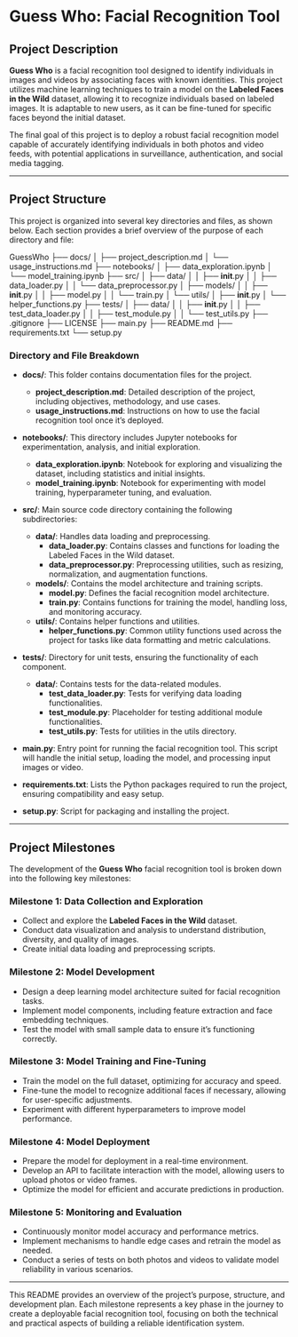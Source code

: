 # Guess Who: Facial Recognition Tool

## Project Description

**Guess Who** is a facial recognition tool designed to identify individuals in images and videos by associating faces with known identities. This project utilizes machine learning techniques to train a model on the **Labeled Faces in the Wild** dataset, allowing it to recognize individuals based on labeled images. It is adaptable to new users, as it can be fine-tuned for specific faces beyond the initial dataset.

The final goal of this project is to deploy a robust facial recognition model capable of accurately identifying individuals in both photos and video feeds, with potential applications in surveillance, authentication, and social media tagging.

---

## Project Structure

This project is organized into several key directories and files, as shown below. Each section provides a brief overview of the purpose of each directory and file:

GuessWho
├── docs/
│   ├── project_description.md
│   └── usage_instructions.md
├── notebooks/
│   ├── data_exploration.ipynb
│   └── model_training.ipynb
├── src/
│   ├── data/
│   │   ├── __init__.py
│   │   ├── data_loader.py
│   │   └── data_preprocessor.py
│   ├── models/
│   │   ├── __init__.py
│   │   ├── model.py
│   │   └── train.py
│   └── utils/
│       ├── __init__.py
│       └── helper_functions.py
├── tests/
│   ├── data/
│   │   ├── __init__.py
│   │   ├── test_data_loader.py
│   │   ├── test_module.py
│   │   └── test_utils.py
├── .gitignore
├── LICENSE
├── main.py
├── README.md
├── requirements.txt
└── setup.py

### Directory and File Breakdown

- **docs/**: This folder contains documentation files for the project.
  - **project_description.md**: Detailed description of the project, including objectives, methodology, and use cases.
  - **usage_instructions.md**: Instructions on how to use the facial recognition tool once it’s deployed.

- **notebooks/**: This directory includes Jupyter notebooks for experimentation, analysis, and initial exploration.
  - **data_exploration.ipynb**: Notebook for exploring and visualizing the dataset, including statistics and initial insights.
  - **model_training.ipynb**: Notebook for experimenting with model training, hyperparameter tuning, and evaluation.

- **src/**: Main source code directory containing the following subdirectories:
  - **data/**: Handles data loading and preprocessing.
    - **data_loader.py**: Contains classes and functions for loading the Labeled Faces in the Wild dataset.
    - **data_preprocessor.py**: Preprocessing utilities, such as resizing, normalization, and augmentation functions.
  - **models/**: Contains the model architecture and training scripts.
    - **model.py**: Defines the facial recognition model architecture.
    - **train.py**: Contains functions for training the model, handling loss, and monitoring accuracy.
  - **utils/**: Contains helper functions and utilities.
    - **helper_functions.py**: Common utility functions used across the project for tasks like data formatting and metric calculations.

- **tests/**: Directory for unit tests, ensuring the functionality of each component.
  - **data/**: Contains tests for the data-related modules.
    - **test_data_loader.py**: Tests for verifying data loading functionalities.
    - **test_module.py**: Placeholder for testing additional module functionalities.
    - **test_utils.py**: Tests for utilities in the utils directory.

- **main.py**: Entry point for running the facial recognition tool. This script will handle the initial setup, loading the model, and processing input images or video.

- **requirements.txt**: Lists the Python packages required to run the project, ensuring compatibility and easy setup.

- **setup.py**: Script for packaging and installing the project.

---

## Project Milestones

The development of the **Guess Who** facial recognition tool is broken down into the following key milestones:

### Milestone 1: Data Collection and Exploration
- Collect and explore the **Labeled Faces in the Wild** dataset.
- Conduct data visualization and analysis to understand distribution, diversity, and quality of images.
- Create initial data loading and preprocessing scripts.

### Milestone 2: Model Development
- Design a deep learning model architecture suited for facial recognition tasks.
- Implement model components, including feature extraction and face embedding techniques.
- Test the model with small sample data to ensure it’s functioning correctly.

### Milestone 3: Model Training and Fine-Tuning
- Train the model on the full dataset, optimizing for accuracy and speed.
- Fine-tune the model to recognize additional faces if necessary, allowing for user-specific adjustments.
- Experiment with different hyperparameters to improve model performance.

### Milestone 4: Model Deployment
- Prepare the model for deployment in a real-time environment.
- Develop an API to facilitate interaction with the model, allowing users to upload photos or video frames.
- Optimize the model for efficient and accurate predictions in production.

### Milestone 5: Monitoring and Evaluation
- Continuously monitor model accuracy and performance metrics.
- Implement mechanisms to handle edge cases and retrain the model as needed.
- Conduct a series of tests on both photos and videos to validate model reliability in various scenarios.

---

This README provides an overview of the project’s purpose, structure, and development plan. Each milestone represents a key phase in the journey to create a deployable facial recognition tool, focusing on both the technical and practical aspects of building a reliable identification system.
